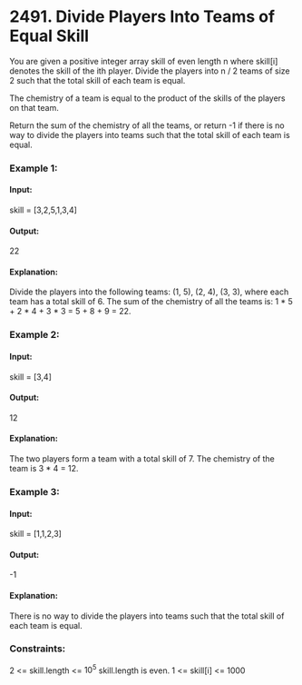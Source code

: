 # 2491. Divide Players Into Teams of Equal Skill
You are given a positive integer array skill of even length n where skill[i] denotes the skill of the ith player. Divide the players into n / 2 teams of size 2 such that the total skill of each team is equal.

The chemistry of a team is equal to the product of the skills of the players on that team.

Return the sum of the chemistry of all the teams, or return -1 if there is no way to divide the players into teams such that the total skill of each team is equal.

### Example 1:
#### Input:
skill = [3,2,5,1,3,4]
#### Output: 
22
#### Explanation: 
Divide the players into the following teams: (1, 5), (2, 4), (3, 3), where each team has a total skill of 6.
The sum of the chemistry of all the teams is: 1 * 5 + 2 * 4 + 3 * 3 = 5 + 8 + 9 = 22.

### Example 2:
#### Input: 
skill = [3,4]
#### Output:
12
#### Explanation: 
The two players form a team with a total skill of 7.
The chemistry of the team is 3 * 4 = 12.

### Example 3:
#### Input: 
skill = [1,1,2,3]
#### Output:
-1
#### Explanation: 
There is no way to divide the players into teams such that the total skill of each team is equal.
 
### Constraints:
2 <= skill.length <= $`10^5`$
skill.length is even.
1 <= skill[i] <= 1000

